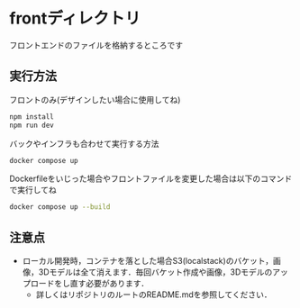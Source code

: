 # frontディレクトリ
フロントエンドのファイルを格納するところです

## 実行方法
フロントのみ(デザインしたい場合に使用してね)
```bash
npm install
npm run dev
```

バックやインフラも合わせて実行する方法
```bash
docker compose up
```
Dockerfileをいじった場合やフロントファイルを変更した場合は以下のコマンドで実行してね
```bash
docker compose up --build
```

## 注意点
- ローカル開発時，コンテナを落とした場合S3(localstack)のバケット，画像，3Dモデルは全て消えます．毎回バケット作成や画像，3Dモデルのアップロードをし直す必要があります．
  - 詳しくはリポジトリのルートのREADME.mdを参照してください．
